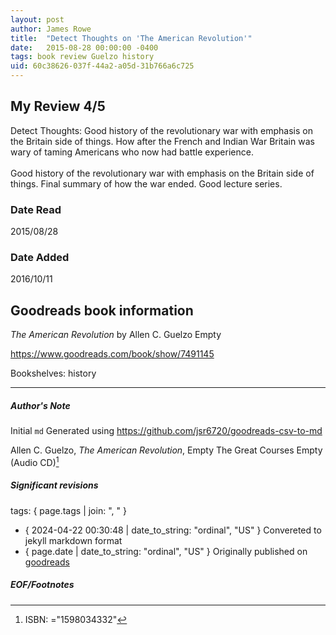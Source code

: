 ```yaml
---
layout: post
author: James Rowe
title:  "Detect Thoughts on 'The American Revolution'"
date:   2015-08-28 00:00:00 -0400
tags: book review Guelzo history
uid: 60c38626-037f-44a2-a05d-31b766a6c725
---
```


<!-- highly dependent on how you personally use jekyll templates, and how you want this to show up -->

## My Review 4/5

Detect Thoughts: Good history of the revolutionary war with emphasis on the Britain side of things. How after the French and Indian War Britain was wary of taming Americans who now had battle experience.<br/><br/>Good history of the revolutionary war with emphasis on the Britain side of things. Final summary of how the war ended. Good lecture series.

### Date Read
2015/08/28

### Date Added
2016/10/11

## Goodreads book information

*The American Revolution* by Allen C. Guelzo
Empty

https://www.goodreads.com/book/show/7491145

Bookshelves: history

---

##### Author's Note

Initial `md` Generated using https://github.com/jsr6720/goodreads-csv-to-md

Allen C. Guelzo, *The American Revolution*, Empty The Great Courses Empty (Audio CD)[^1]

##### Significant revisions

tags: { page.tags | join: ", " } <!-- todo move this somewhere -->

- { 2024-04-22 00:30:48 | date_to_string: "ordinal", "US" } Convereted to jekyll markdown format 
- { page.date | date_to_string: "ordinal", "US" } Originally published on [goodreads](https://www.goodreads.com)

##### EOF/Footnotes

[^1]: ISBN: ="1598034332"